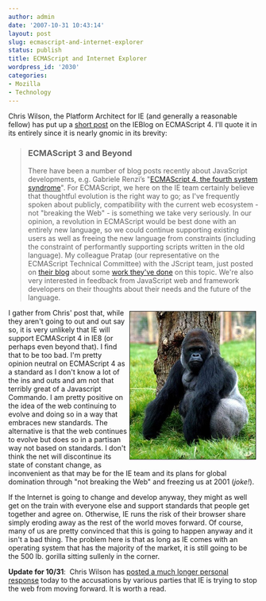 ```yaml
---
author: admin
date: '2007-10-31 10:43:14'
layout: post
slug: ecmascript-and-internet-explorer
status: publish
title: ECMAScript and Internet Explorer
wordpress_id: '2030'
categories:
- Mozilla
- Technology
---
```

Chris Wilson, the Platform Architect for IE (and generally a reasonable fellow) has put up a <a href="http://blogs.msdn.com/ie/archive/2007/10/30/ecmascript-3-and-beyond.aspx">short post</a> on the IEBlog on ECMAScript 4. I'll quote it in its entirely since it is nearly gnomic in its brevity:

<blockquote>

<h3>ECMAScript 3 and Beyond</h3>

There have been a number of blog posts recently about JavaScript developments, e.g. Gabriele Renzi’s "<a href="http://www.riffraff.info/2007/10/25/ecmascript-4-the-fourth-system-syndrome">ECMAScript 4, the fourth system syndrome</a>". For ECMAScript, we here on the IE team certainly believe that thoughtful evolution is the right way to go; as I've frequently spoken about publicly, compatibility with the current web ecosystem - not "breaking the Web" - is something we take very seriously. In our opinion, a revolution in ECMAScript would be best done with an entirely new language, so we could continue supporting existing users as well as freeing the new language from constraints (including the constraint of performantly supporting scripts written in the old language). My colleague Pratap (our representative on the ECMAScript Technical Committee) with the JScript team, just posted on <a href="http://blogs.msdn.com/jscript/">their blog</a> about some <a href="http://blogs.msdn.com/jscript/archive/2007/10/29/ecmascript-3-and-beyond.aspx">work they've done</a> on this topic. We're also very interested in feedback from JavaScript web and framework developers on their thoughts about their needs and the future of the language.</blockquote>

<img src="/images/ie-gorilla.jpg" alt="Gorilla!" align="right" border="1" height="297" hspace="5" vspace="5" width="253" />I gather from Chris' post that, while they aren't going to out and out say so, it is very unlikely that IE will support ECMAScript 4 in IE8 (or perhaps even beyond that). I find that to be too bad. I'm pretty opinion neutral on ECMAScript 4 as a standard as I don't know a lot of the ins and outs and am not that terribly great of a Javascript Commando. I am pretty positive on the idea of the web continuing to evolve and doing so in a way that embraces new standards. The alternative is that the web continues to evolve but does so in a partisan way not based on standards. I don't think the net will discontinue its state of constant change, as inconvenient as that may be for the IE team and its plans for global domination through "not breaking the Web" and freezing us at 2001 (<em>joke!</em>).



If the Internet is going to change and develop anyway, they might as well get on the train with everyone else and support standards that people get together and agree on. Otherwise, IE runs the risk of their browser share simply eroding away as the rest of the world moves forward. Of course, many of us are pretty convinced that this is going to happen anyway and it isn't a bad thing. The problem here is that as long as IE comes with an operating system that has the majority of the market, it is still going to be the 500 lb. gorilla sitting sullenly in the corner.



<strong>Update for 10/31</strong>:  Chris Wilson has <a href="http://blogs.msdn.com/cwilso/archive/2007/10/31/what-i-think-about-es4.aspx">posted a much longer personal response</a> today to the accusations by various parties that IE is trying to stop the web from moving forward. It is worth a read.
